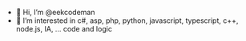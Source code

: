 - 👋 Hi, I’m @eekcodeman
- 👀 I’m interested in c#, asp, php, python, javascript, typescript, c++, node.js, IA, ... code and logic

<!---
eekcodeman/eekcodeman is a ✨ special ✨ repository because its `README.md` (this file) appears on your GitHub profile.
You can click the Preview link to take a look at your changes.
--->
